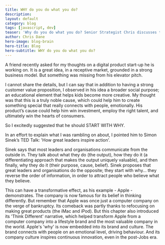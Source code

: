 ```yaml
---
title: WHY do you do what you do?
description:
layout: default
category: blog
tags: [javascript, dev]
teaser: 'Why do you do what you do? Senior Strategist Chris discusses the importance of understanding this question.'
author: Chris Dane
hero-image: blog-brain
hero-title: Blog
hero-subtitle: WHY do you do what you do?
---
```


A friend recently asked for my thoughts on a digital product start-up he is working on. It is a great idea, in a receptive market, grounded in a strong business model. But something was missing from his elevator pitch.

I cannot share the details, but I can say that in addition to having a strong customer value proposition, I observed in his idea a broader social purpose; an educational element that helps kids become more creative. My thought was that this is a truly noble cause, which could help him to create something special that really connects with people, emotionally. His product’s cause could help him win investment, employ the right talent, and ultimately win the hearts of consumers.

So I excitedly suggested that he should START WITH WHY.

In an effort to explain what I was rambling on about, I pointed him to Simon Sinek’s TED Talk: 'How great leaders inspire action'.

Sinek says that most leaders and organisations communicate from the outside in. They talk about what they do (the output), how they do it (a differentiating approach that makes the output uniquely valuable), and then finally, why they do it (their purpose, cause, belief). Sinek proposes that great leaders and organisations do the opposite; they start with why… they reverse the order of information, in order to attract people who believe what they believe.

This can have a transformative effect, as his example - Apple - demonstrates. The company is now famous for its belief in thinking differently. But remember that Apple was once just a computer company on the verge of bankruptcy. Its comeback was partly thanks to refocusing on making great products (the iMac and iPod). But this chapter also introduced its 'Think Different' narrative, which helped transform Apple from a computer company into a lifestyle brand and the most valuable company in the world. Apple's 'why' is now embedded into its brand and culture. The brand connects with people on an emotional level, driving behaviour. And its company culture inspires continuous innovation, even in the post-Jobs era.